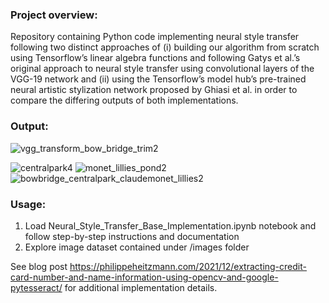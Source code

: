 ### Project overview:
Repository containing Python code implementing neural style transfer following two distinct approaches of (i) building our algorithm from scratch using Tensorflow’s linear algebra functions and following Gatys et al.’s original approach to neural style transfer using convolutional layers of the VGG-19 network and (ii) using the Tensorflow’s model hub’s pre-trained neural artistic stylization network proposed by Ghiasi et al. in order to compare the differing outputs of both implementations.

### Output:
![vgg_transform_bow_bridge_trim2](https://user-images.githubusercontent.com/8759492/150892629-d417f539-01af-4945-a18c-4cb35f399a08.gif)

![centralpark4](https://user-images.githubusercontent.com/8759492/150892710-a9e8b422-85fc-4e45-b9b1-4877c00dc7e9.jpg)
![monet_lillies_pond2](https://user-images.githubusercontent.com/8759492/150892729-1be800ce-8fe9-410f-ab30-32cc426b499d.png)
![bowbridge_centralpark_claudemonet_lillies2](https://user-images.githubusercontent.com/8759492/150892685-42f77c6d-7b4d-4c8b-b0b3-0c87eac01790.png)


### Usage:
1. Load Neural_Style_Transfer_Base_Implementation.ipynb notebook and follow step-by-step instructions and documentation
2. Explore image dataset contained under /images folder 

See blog post https://philippeheitzmann.com/2021/12/extracting-credit-card-number-and-name-information-using-opencv-and-google-pytesseract/ for additional implementation details.
